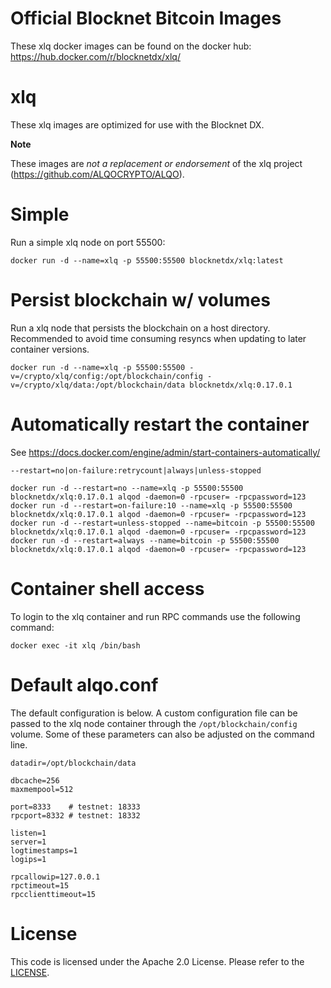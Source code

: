 Official Blocknet Bitcoin Images
=================================

These xlq docker images can be found on the docker hub: https://hub.docker.com/r/blocknetdx/xlq/

xlq
========

These xlq images are optimized for use with the Blocknet DX.

**Note**

These images are _not a replacement or endorsement_ of the xlq project (https://github.com/ALQOCRYPTO/ALQO).


Simple
======

Run a simple xlq node on port 55500:
```
docker run -d --name=xlq -p 55500:55500 blocknetdx/xlq:latest
```


Persist blockchain w/ volumes
=============================

Run a xlq node that persists the blockchain on a host directory. Recommended to avoid time consuming resyncs when updating to later container versions.
```
docker run -d --name=xlq -p 55500:55500 -v=/crypto/xlq/config:/opt/blockchain/config -v=/crypto/xlq/data:/opt/blockchain/data blocknetdx/xlq:0.17.0.1
```


Automatically restart the container
===================================

See https://docs.docker.com/engine/admin/start-containers-automatically/

`--restart=no|on-failure:retrycount|always|unless-stopped`

```
docker run -d --restart=no --name=xlq -p 55500:55500 blocknetdx/xlq:0.17.0.1 alqod -daemon=0 -rpcuser= -rpcpassword=123
docker run -d --restart=on-failure:10 --name=xlq -p 55500:55500 blocknetdx/xlq:0.17.0.1 alqod -daemon=0 -rpcuser= -rpcpassword=123
docker run -d --restart=unless-stopped --name=bitcoin -p 55500:55500 blocknetdx/xlq:0.17.0.1 alqod -daemon=0 -rpcuser= -rpcpassword=123
docker run -d --restart=always --name=bitcoin -p 55500:55500 blocknetdx/xlq:0.17.0.1 alqod -daemon=0 -rpcuser= -rpcpassword=123
```


Container shell access
======================

To login to the xlq container and run RPC commands use the following command:
```
docker exec -it xlq /bin/bash
```


Default alqo.conf
=====================

The default configuration is below. A custom configuration file can be passed to the xlq  node container through the `/opt/blockchain/config` volume. Some of these parameters can also be adjusted on the command line.
```
datadir=/opt/blockchain/data

dbcache=256
maxmempool=512

port=8333    # testnet: 18333
rpcport=8332 # testnet: 18332

listen=1
server=1
logtimestamps=1
logips=1

rpcallowip=127.0.0.1
rpctimeout=15
rpcclienttimeout=15
```


License
=======

This code is licensed under the Apache 2.0 License. Please refer to the [LICENSE](https://github.com/BlocknetDX/dockerimages/blob/master/LICENSE).